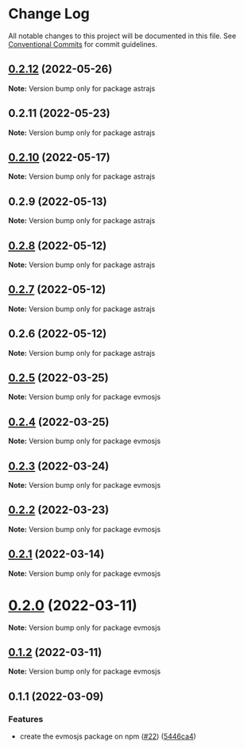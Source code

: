 # Change Log

All notable changes to this project will be documented in this file.
See [Conventional Commits](https://conventionalcommits.org) for commit guidelines.

## [0.2.12](https://github.com/astraprotocol/astrajs/compare/astrajs@0.2.11...astrajs@0.2.12) (2022-05-26)

**Note:** Version bump only for package astrajs

## 0.2.11 (2022-05-23)

**Note:** Version bump only for package astrajs

## [0.2.10](https://github.com/astraprotocol/astrajs/compare/astrajs@0.2.9...astrajs@0.2.10) (2022-05-17)

**Note:** Version bump only for package astrajs

## 0.2.9 (2022-05-13)

**Note:** Version bump only for package astrajs

## [0.2.8](https://github.com/astraprotocol/astrajs/compare/astrajs@0.2.7...astrajs@0.2.8) (2022-05-12)

**Note:** Version bump only for package astrajs

## [0.2.7](https://github.com/AstraProtocol/evmosjs/compare/astrajs@0.2.6...astrajs@0.2.7) (2022-05-12)

**Note:** Version bump only for package astrajs

## 0.2.6 (2022-05-12)

**Note:** Version bump only for package astrajs

## [0.2.5](https://github.com/tharsis/evmosjs/compare/evmosjs@0.2.4...evmosjs@0.2.5) (2022-03-25)

**Note:** Version bump only for package evmosjs

## [0.2.4](https://github.com/tharsis/evmosjs/compare/evmosjs@0.2.3...evmosjs@0.2.4) (2022-03-25)

**Note:** Version bump only for package evmosjs

## [0.2.3](https://github.com/tharsis/evmosjs/compare/evmosjs@0.2.2...evmosjs@0.2.3) (2022-03-24)

**Note:** Version bump only for package evmosjs

## [0.2.2](https://github.com/tharsis/evmosjs/compare/evmosjs@0.2.1...evmosjs@0.2.2) (2022-03-23)

**Note:** Version bump only for package evmosjs

## [0.2.1](https://github.com/tharsis/evmosjs/compare/evmosjs@0.2.0...evmosjs@0.2.1) (2022-03-14)

**Note:** Version bump only for package evmosjs

# [0.2.0](https://github.com/tharsis/evmosjs/compare/evmosjs@0.1.2...evmosjs@0.2.0) (2022-03-11)

**Note:** Version bump only for package evmosjs

## [0.1.2](https://github.com/tharsis/evmosjs/compare/evmosjs@0.1.1...evmosjs@0.1.2) (2022-03-11)

**Note:** Version bump only for package evmosjs

## 0.1.1 (2022-03-09)

### Features

* create the evmosjs package on npm ([#22](https://github.com/tharsis/evmosjs/issues/22)) ([5446ca4](https://github.com/tharsis/evmosjs/commit/5446ca4e6fc027c6d26d5fce598ba1a5d1480e54))
